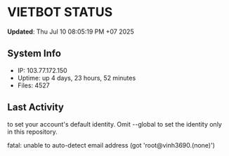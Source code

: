 # VIETBOT STATUS
**Updated**: Thu Jul 10 08:05:19 PM +07 2025

## System Info
- IP: 103.77.172.150
- Uptime: up 4 days, 23 hours, 52 minutes
- Files: 4527

## Last Activity

to set your account's default identity.
Omit --global to set the identity only in this repository.

fatal: unable to auto-detect email address (got 'root@vinh3690.(none)')
